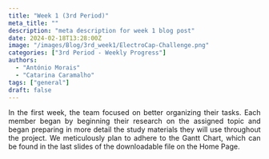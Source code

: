 ```yaml
---
title: "Week 1 (3rd Period)"
meta_title: ""
description: "meta description for week 1 blog post"
date: 2024-02-18T13:28:00Z
image: "/images/Blog/3rd_week1/ElectroCap-Challenge.png"
categories: ["3rd Period - Weekly Progress"]
authors:
  - "António Morais"
  - "Catarina Caramalho"
tags: ["general"]
draft: false
---
```


<div style="text-align: justify;">

In the first week, the team focused on better organizing their tasks. Each member began by beginning their research on the assigned topic and began preparing in more detail the study materials they will use throughout the project. We meticulously plan to adhere to the Gantt Chart, which can be found in the last slides of the downloadable file on the Home Page.
</div>

